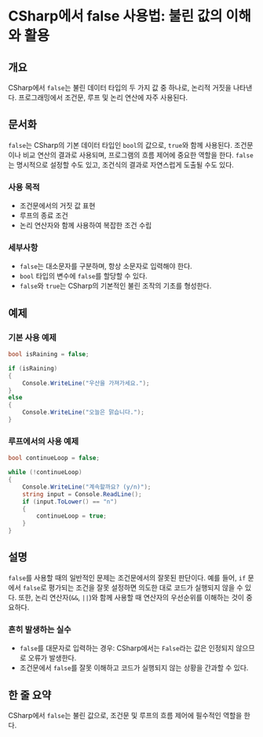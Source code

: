 <!--
Meta Description: # CSharp에서 false 사용법: 불린 값의 이해와 활용 ## 개요 CSharp에서 `false`는 불린 데이터 타입의 두 가지 값 중 하나로, 논리적 거짓을 나타낸다. 프로그래밍에서 조건문, 루프 및 논리 연산에 자주 사용된다. ## 문서화 `false`는 CS...
Meta Keywords: false, bool, console, csharp에서, true
-->

# CSharp에서 false 사용법: 불린 값의 이해와 활용

## 개요
CSharp에서 `false`는 불린 데이터 타입의 두 가지 값 중 하나로, 논리적 거짓을 나타낸다. 프로그래밍에서 조건문, 루프 및 논리 연산에 자주 사용된다.

## 문서화
`false`는 CSharp의 기본 데이터 타입인 `bool`의 값으로, `true`와 함께 사용된다. 조건문이나 비교 연산의 결과로 사용되며, 프로그램의 흐름 제어에 중요한 역할을 한다. `false`는 명시적으로 설정할 수도 있고, 조건식의 결과로 자연스럽게 도출될 수도 있다.

### 사용 목적
- 조건문에서의 거짓 값 표현
- 루프의 종료 조건
- 논리 연산자와 함께 사용하여 복잡한 조건 수립

### 세부사항
- `false`는 대소문자를 구분하며, 항상 소문자로 입력해야 한다.
- `bool` 타입의 변수에 `false`를 할당할 수 있다.
- `false`와 `true`는 CSharp의 기본적인 불린 조작의 기초를 형성한다.

## 예제
### 기본 사용 예제
```csharp
bool isRaining = false;

if (isRaining)
{
    Console.WriteLine("우산을 가져가세요.");
}
else
{
    Console.WriteLine("오늘은 맑습니다.");
}
```

### 루프에서의 사용 예제
```csharp
bool continueLoop = false;

while (!continueLoop)
{
    Console.WriteLine("계속할까요? (y/n)");
    string input = Console.ReadLine();
    if (input.ToLower() == "n")
    {
        continueLoop = true;
    }
}
```

## 설명
`false`를 사용할 때의 일반적인 문제는 조건문에서의 잘못된 판단이다. 예를 들어, `if` 문에서 `false`로 평가되는 조건을 잘못 설정하면 의도한 대로 코드가 실행되지 않을 수 있다. 또한, 논리 연산자(`&&`, `||`)와 함께 사용할 때 연산자의 우선순위를 이해하는 것이 중요하다.

### 흔히 발생하는 실수
- `false`를 대문자로 입력하는 경우: CSharp에서는 `False`라는 값은 인정되지 않으므로 오류가 발생한다.
- 조건문에서 `false`를 잘못 이해하고 코드가 실행되지 않는 상황을 간과할 수 있다.

## 한 줄 요약
CSharp에서 `false`는 불린 값으로, 조건문 및 루프의 흐름 제어에 필수적인 역할을 한다.